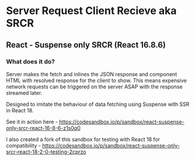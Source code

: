 # Server Request Client Recieve aka SRCR
## React - Suspense only SRCR (React 16.8.6)

### What does it do?
Server makes the fetch and inlines the JSON response and component HTML with resolved response for the client to show. This means expensive network requests can be triggered on the server ASAP with the response streamed later.

Designed to imitate the behaviour of data fetching using Suspense with SSR in React 18.

See it in action here - https://codesandbox.io/p/sandbox/react-suspense-only-srcr-react-16-8-6-z1s0q0

I also created a fork of this sandbox for testing with React 18 for compatibility - https://codesandbox.io/p/sandbox/react-suspense-only-srcr-react-18-2-0-testing-2cprzo
